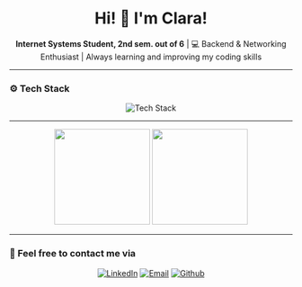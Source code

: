 <h1 align="center">Hi! 👋 I'm <strong>Clara!</strong></h1>
<p align="center">
  <strong>Internet Systems Student, 2nd sem. out of 6</strong> | 💻 Backend & Networking Enthusiast | Always learning and improving my coding skills </p>
  
  ---
  
### ⚙ Tech Stack  
<p align="center">
  <img src="https://skillicons.dev/icons?i=python,vscode,nodejs,figma,cs,nextjs,tailwindcss,cpp,flask,js,mysql,react,linux&theme=light" alt="Tech Stack" />
</p>

---
 
<p align="center">
  <img height="170" src="https://github-readme-stats.vercel.app/api?username=oiclai&show_icons=true&theme=compact" />
  <img height="170" src="https://github-readme-stats.vercel.app/api/top-langs/?username=oiclai&layout=compact" />
</p>

---

### 📲 Feel free to contact me via
<p align="center">
  <a href="https://linkedin.com/in/clara-nunes-de-alcantara/"><img src="https://skillicons.dev/icons?i=linkedin&theme=light" alt="LinkedIn"/></a>
  <a href="mailto:clarabpnalcantara@gmail.com"><img src="https://skillicons.dev/icons?i=gmail&theme=light" alt="Email"/></a>
  <a href="https://github.com/oiclai"><img src="https://skillicons.dev/icons?i=github&theme=light" alt="Github"/></a>
</p>

